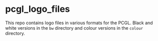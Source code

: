 # pcgl_logo_files

This repo contains logo files in various formats for the PCGL. Black and white versions in the `bw` directory and colour versions in the `colour` directory. 

